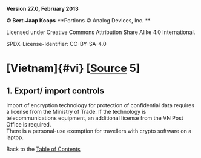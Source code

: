 **Version 27.0, February 2013**

**© Bert-Jaap Koops**
**Portions © Analog Devices, Inc. **  

Licensed under Creative Commons Attribution Share Alike 4.0 International.

SPDX-License-Identifier: CC-BY-SA-4.0

# [Vietnam]{#vi} \[[Source](cls-srce.htm) 5\]

## 1. Export/ import controls  

Import of encryption technology for protection of confidential data
requires a license from the Ministry of Trade. If the technology is
telecommunications equipment, an additional license from the VN Post
Office is required.\
There is a personal-use exemption for travellers with crypto software on
a laptop.

Back to the [Table of Contents](index.md)

